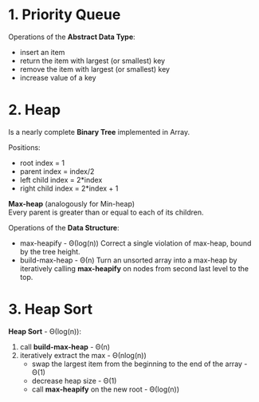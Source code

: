 # 1. Priority Queue
Operations of the **Abstract Data Type**:  
* insert an item
* return the item with largest (or smallest) key
* remove the item with largest (or smallest) key
* increase value of a key

# 2. Heap 
Is a nearly complete **Binary Tree** implemented in Array.

Positions:
* root index = 1  
* parent index = index/2  
* left child index = 2*index  
* right child index = 2*index + 1  

**Max-heap** (analogously for Min-heap)  
Every parent is greater than or equal to each of its children.

Operations of the **Data Structure**:
* max-heapify - Θ(log(n))
Correct a single violation of max-heap, bound by the tree height.
* build-max-heap - Θ(n)
Turn an unsorted array into a max-heap by iteratively calling **max-heapify** on nodes from second last level to the top.

# 3. Heap Sort 
**Heap Sort** - Θ(log(n)):
1. call **build-max-heap** - Θ(n)
2. iteratively extract the max - Θ(nlog(n))
    * swap the largest item from the beginning to the end of the array - Θ(1)  
    * decrease heap size - Θ(1)
    * call **max-heapify** on the new root - Θ(log(n))  
